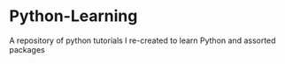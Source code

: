 # Python-Learning
A repository of python tutorials I re-created to learn Python and assorted packages
